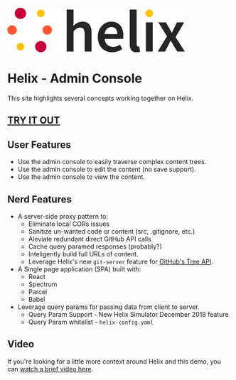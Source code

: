 <!--
  ~ Licensed to the Apache Software Foundation (ASF) under one or more
  ~ contributor license agreements.  See the NOTICE file distributed with
  ~ this work for additional information regarding copyright ownership.
  ~ The ASF licenses this file to You under the Apache License, Version 2.0
  ~ (the "License"); you may not use this file except in compliance with
  ~ the License.  You may obtain a copy of the License at
  ~
  ~      http://www.apache.org/licenses/LICENSE-2.0
  ~
  ~ Unless required by applicable law or agreed to in writing, software
  ~ distributed under the License is distributed on an "AS IS" BASIS,
  ~ WITHOUT WARRANTIES OR CONDITIONS OF ANY KIND, either express or implied.
  ~ See the License for the specific language governing permissions and
  ~ limitations under the License.
  -->
![helix-logo](./helix_logo.png)

# Helix - Admin Console

This site highlights several concepts working together on Helix.

## [TRY IT OUT](/admin.html)

## User Features
* Use the admin console to easily traverse complex content trees.
* Use the admin console to edit the content (no save support).
* Use the admin console to view the content.

## Nerd Features
* A server-side proxy pattern to:
  * Eliminate local CORs issues
  * Sanitize un-wanted code or content (src, .gitignore, etc.)
  * Aleviate redundant direct GitHub API calls
  * Cache query paramed responses (probably?)
  * Inteligently build full URLs of content.
  * Leverage Helix's new `git-server` feature for [GitHub's Tree API](https://developer.github.com/v3/git/trees/).
* A Single page application (SPA) built with:
  * React
  * Spectrum
  * Parcel
  * Babel
* Leverage query params for passing data from client to server.
  * Query Param Support - New Helix Simulator December 2018 feature
  * Query Param whitelist - `helix-config.yaml`

## Video
If you're looking for a little more context around Helix and this demo, you can [watch a brief video here](https://www.youtube.com/watch?v=86-gpZlV5Zw).